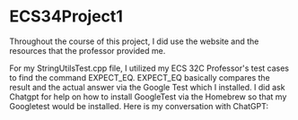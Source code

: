 # ECS34Project1

Throughout the course of this project, I did use the website and the resources that the professor provided me. 

For my StringUtilsTest.cpp file, I utilized my ECS 32C Professor's test cases to find the command EXPECT_EQ. EXPECT_EQ basically compares the result and the actual answer via the Google Test which I installed. I did ask Chatgpt for help on how to install GoogleTest via the Homebrew so that my Googletest would be installed. Here is my conversation with ChatGPT: 

